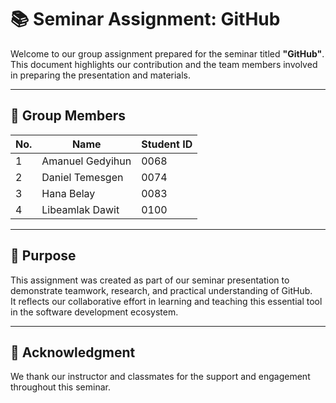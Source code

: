 # 📚 Seminar Assignment: **GitHub**

Welcome to our group assignment prepared for the seminar titled **"GitHub"**.  
This document highlights our contribution and the team members involved in preparing the presentation and materials.

---

## 👥 Group Members

| No. | Name                | Student ID |
|-----|---------------------|------------|
| 1   | Amanuel Gedyihun    | 0068       |
| 2   | Daniel Temesgen     | 0074       |
| 3   | Hana Belay          | 0083       |
| 4   | Libeamlak Dawit     | 0100       |

---

## 🎯 Purpose

This assignment was created as part of our seminar presentation to demonstrate teamwork, research, and practical understanding of GitHub.  
It reflects our collaborative effort in learning and teaching this essential tool in the software development ecosystem.

---

## 🙌 Acknowledgment

We thank our instructor and classmates for the support and engagement throughout this seminar.
